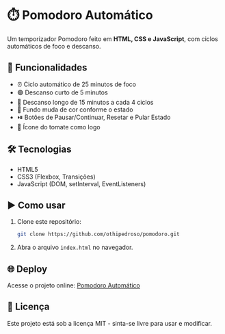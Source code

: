 # ⏱️ Pomodoro Automático

Um temporizador Pomodoro feito em **HTML, CSS e JavaScript**, com ciclos automáticos de foco e descanso.

## 🚀 Funcionalidades
- ⏰ Ciclo automático de 25 minutos de foco
- 🟢 Descanso curto de 5 minutos
- 🔵 Descanso longo de 15 minutos a cada 4 ciclos
- 🎨 Fundo muda de cor conforme o estado
- ⏯️ Botões de Pausar/Continuar, Resetar e Pular Estado
- 🍅 Ícone do tomate como logo

## 🛠️ Tecnologias
- HTML5
- CSS3 (Flexbox, Transições)
- JavaScript (DOM, setInterval, EventListeners)

## ▶️ Como usar
1. Clone este repositório:
   ```bash
   git clone https://github.com/othipedroso/pomodoro.git
   ```
2. Abra o arquivo `index.html` no navegador.

## 🌐 Deploy
Acesse o projeto online: [Pomodoro Automático](https://othipedroso.github.io/pomodoro/)

## 📄 Licença
Este projeto está sob a licença MIT - sinta-se livre para usar e modificar.
